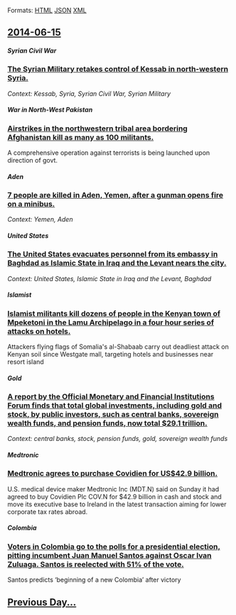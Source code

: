 
Formats: [HTML](2014/06/15/index.html)  [JSON](2014/06/15/index.json)  [XML](2014/06/15/index.xml)  

## [2014-06-15](/news/2014/06/15/index.md)

##### Syrian Civil War
### [The Syrian Military retakes control of Kessab in north-western Syria. ](/news/2014/06/15/the-syrian-military-retakes-control-of-kessab-in-north-western-syria.md)
_Context: Kessab, Syria, Syrian Civil War, Syrian Military_

##### War in North-West Pakistan
### [Airstrikes in the northwestern tribal area bordering Afghanistan kill as many as 100 militants. ](/news/2014/06/15/airstrikes-in-the-northwestern-tribal-area-bordering-afghanistan-kill-as-many-as-100-militants.md)
A comprehensive operation against terrorists is being launched upon direction of govt.

##### Aden
### [7 people are killed in Aden, Yemen, after a gunman opens fire on a minibus. ](/news/2014/06/15/7-people-are-killed-in-aden-yemen-after-a-gunman-opens-fire-on-a-minibus.md)
_Context: Yemen, Aden_

##### United States
### [The United States evacuates personnel from its embassy in Baghdad as Islamic State in Iraq and the Levant nears the city. ](/news/2014/06/15/the-united-states-evacuates-personnel-from-its-embassy-in-baghdad-as-islamic-state-in-iraq-and-the-levant-nears-the-city.md)
_Context: United States, Islamic State in Iraq and the Levant, Baghdad_

##### Islamist
### [Islamist militants kill dozens of people in the Kenyan town of Mpeketoni in the Lamu Archipelago in a four hour series of attacks on hotels. ](/news/2014/06/15/islamist-militants-kill-dozens-of-people-in-the-kenyan-town-of-mpeketoni-in-the-lamu-archipelago-in-a-four-hour-series-of-attacks-on-hotels.md)
Attackers flying flags of Somalia&#039;s al-Shabaab carry out deadliest attack on Kenyan soil since Westgate mall, targeting hotels and businesses near resort island

##### Gold
### [A report by the Official Monetary and Financial Institutions Forum finds that total global investments, including gold and stock, by public investors, such as central banks, sovereign wealth funds, and pension funds, now total $29.1 trillion. ](/news/2014/06/15/a-report-by-the-official-monetary-and-financial-institutions-forum-finds-that-total-global-investments-including-gold-and-stock-by-public.md)
_Context: central banks, stock, pension funds, gold, sovereign wealth funds_

##### Medtronic
### [Medtronic agrees to purchase Covidien for US$42.9 billion. ](/news/2014/06/15/medtronic-agrees-to-purchase-covidien-for-us-42-9-billion.md)
U.S. medical device maker Medtronic Inc (MDT.N) said on Sunday it had agreed to buy Covidien Plc COV.N for $42.9 billion in cash and stock and move its executive base to Ireland in the latest transaction aiming for lower corporate tax rates abroad.

##### Colombia
### [Voters in Colombia go to the polls for a presidential election, pitting incumbent Juan Manuel Santos against Oscar Ivan Zuluaga. Santos is reelected with 51% of the vote. ](/news/2014/06/15/voters-in-colombia-go-to-the-polls-for-a-presidential-election-pitting-incumbent-juan-manuel-santos-against-ascar-iva-n-zuluaga-santos-is.md)
Santos predicts &lsquo;beginning of a new Colombia&rsquo; after victory

## [Previous Day...](/news/2014/06/14/index.md)


